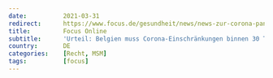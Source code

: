 ```yaml
---
date:          2021-03-31
redirect:      https://www.focus.de/gesundheit/news/news-zur-corona-pandemie-urteil-belgien-muss-corona-einschraenkungen-binnen-30-tagen-aufheben_id_13150097.html
title:         Focus Online
subtitle:      'Urteil: Belgien muss Corona-Einschränkungen binnen 30 Tagen aufheben'
country:       DE
categories:    [Recht, MSM]
tags:          [focus]
---
```

